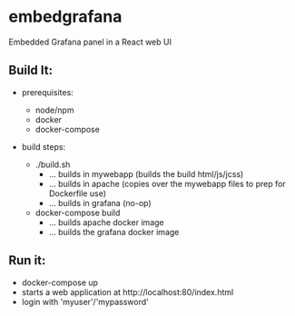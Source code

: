# embedgrafana
Embedded Grafana panel in a React web UI

Build It:
- 
- prerequisites:
  - node/npm
  - docker
  - docker-compose

- build steps:
  - ./build.sh
    - ... builds in mywebapp (builds the build html/js/jcss)
    - ... builds in apache (copies over the mywebapp files to prep for Dockerfile use)
    - ... builds in grafana (no-op)
  - docker-compose build
    - ... builds apache docker image
    - ... builds the grafana docker image

Run it:
-
  - docker-compose up
  - starts a web application at http://localhost:80/index.html
  - login with 'myuser'/'mypassword'
